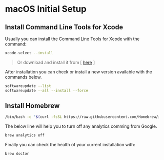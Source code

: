 # macOS Initial Setup

## Install Command Line Tools for Xcode ##

Usually you can install the Command Line Tools for Xcode with the command: 

```sh
xcode-select --install
```

> Or download and install it from [ [here](https://developer.apple.com/download/more/?=command%20line%20tools) ]

After installation you can check or install a new version available with the commands below.

```sh
softwareupdate --list
softwareupdate --all --install --force
```

## Install Homebrew ##

```sh
/bin/bash -c "$(curl -fsSL https://raw.githubusercontent.com/Homebrew/install/master/install.sh)"  
```

The below line will help you to turn off any analytics comming from Google.

```sh
brew analytics off
```

Finally you can check the health of your current installation with:

```sh
brew doctor
```
